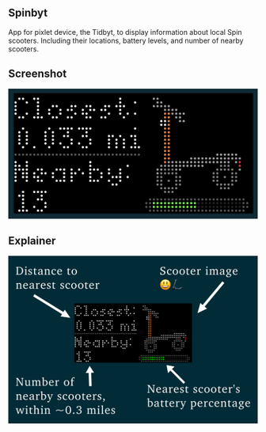 ## Spinbyt

App for pixlet device, the Tidbyt, to display information about local Spin scooters. 
Including their locations, battery levels, and number of nearby scooters.

## Screenshot

![Spinbyt screenshot](./spinbyt-2.png)

## Explainer

![Spinbyt explainer](./spinbyt-explainer.png)
